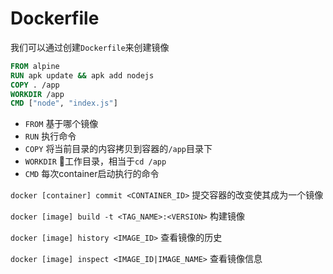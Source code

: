 # Dockerfile

我们可以通过创建`Dockerfile`来创建镜像

```Dockerfile
FROM alpine
RUN apk update && apk add nodejs
COPY . /app
WORKDIR /app
CMD ["node", "index.js"]
```

- `FROM` 基于哪个镜像
- `RUN` 执行命令
- `COPY` 将当前目录的内容拷贝到容器的`/app`目录下
- `WORKDIR` 工作目录，相当于`cd /app`
- `CMD` 每次container启动执行的命令
  
`docker [container] commit <CONTAINER_ID>` 提交容器的改变使其成为一个镜像

`docker [image] build -t <TAG_NAME>:<VERSION>` 构建镜像

`docker [image] history <IMAGE_ID>` 查看镜像的历史

`docker [image] inspect <IMAGE_ID|IMAGE_NAME>` 查看镜像信息